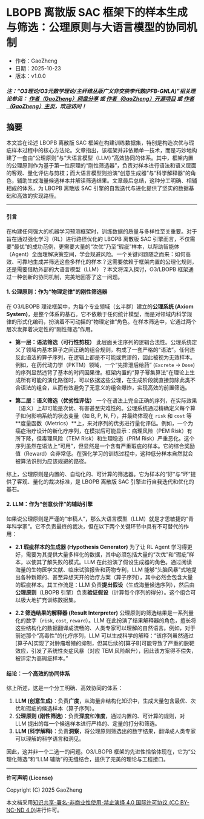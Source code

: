 # **LBOPB 离散版 SAC 框架下的样本生成与筛选：公理原则与大语言模型的协同机制**

- 作者：GaoZheng
- 日期：2025-10-23
- 版本：v1.0.0

#### ***注：“O3理论/O3元数学理论/主纤维丛版广义非交换李代数(PFB-GNLA)”相关理论参见： [作者（GaoZheng）网盘分享](https://drive.google.com/drive/folders/1lrgVtvhEq8cNal0Aa0AjeCNQaRA8WERu?usp=sharing) 或 [作者（GaoZheng）开源项目](https://github.com/CTaiDeng/open_meta_mathematical_theory) 或 [作者（GaoZheng）主页](https://mymetamathematics.blogspot.com)，欢迎访问！***

## 摘要
本文旨在论述 LBOPB 离散版 SAC 框架在构建训练数据集，特别是构造次优与瑕疵样本过程中的核心方法论。文章指出，该框架并非依赖单一技术，而是巧妙地构建了一套由“公理原则”与“大语言模型（LLM）”高效协同的体系。其中，框架内置的公理原则作为基于第一性原理的“刚性筛选器”，负责对样本进行语法和语义层面的客观、量化评估与剪枝；而大语言模型则扮演“创意生成器”与“科学解释器”的角色，辅助生成海量候选样本并解读筛选结果。文章最后总结，这种分工明确、相辅相成的体系，为 LBOPB 离散版 SAC 引擎的自我迭代与进化提供了坚实的数据基础和高效的实现路径。

---

#### **引言**

在构建任何强大的机器学习预测框架时，训练数据的质量与多样性至关重要。对于旨在通过强化学习（RL）进行路径优化的 LBOPB 离散版 SAC 引擎而言，不仅需要“最优”的成功范例，更需要大量的“次优”乃至“瑕疵”样本，以帮助智能体（Agent）全面理解决策空间，学会规避风险。一个关键问题随之而来：如何高效、可靠地生成并筛选这些多样化的样本？这需要依赖于框架内置的公理化规则，还是需要借助外部的大语言模型（LLM）？本文将深入探讨，O3/LBOPB 框架通过一种创新的协同机制，完美地回答了这一问题。

#### **1. 公理原则：作为“物理定律”的刚性筛选器**

在 O3/LBOPB 理论框架中，为每个专业领域（幺半群）建立的**公理系统 (Axiom System)**，是整个体系的基石。它不依赖于任何统计模型，而是对领域内科学规律的形式化编码，扮演着不可动摇的“物理定律”角色。在样本筛选中，它通过两个层次发挥着决定性的“刚性筛选”作用。

* **第一层：语法筛选（可行性剪枝）**
    此层面关注序列的逻辑合法性。公理系统定义了领域内基本算子之间正确的组合规则，构成了一套严格的“语法”。任何违反此语法的算子序列，在逻辑上都是不可能或荒谬的，因此被视为无效样本。例如，在药代动力学（PKTM）领域，一个“先排泄后给药” (`Excrete` → `Dose`) 的序列显然违背了基本的时间因果律。框架内置的“算子幂集算法”在理论上生成所有可能的演化路径时，可以依据这些公理，在生成阶段就直接剪除此类不合语法的组合，从而有效避免了无意义的组合爆炸，实现高效的前置筛选。

* **第二层：语义筛选（优劣性评估）**
    一个在语法上完全正确的序列，在实际效果（语义）上却可能是次优、有害甚至灾难性的。公理系统通过精确定义每个算子如何影响系统的状态变量（如 B, P, N, F），并最终体现在 `risk` 和 `cost` 等**度量函数（Metrics）**上，来对序列的优劣进行量化评估。例如，一个为癌症治疗设计的新化疗序列，在模拟后可能显示：病理风险（PEM Risk）有所下降，但毒理风险（TEM Risk）和生理稳态（PRM Risk）严重恶化。这个序列虽然在语法上“可用”，但显然是一个含有严重瑕疵的样本。它的综合奖励值（Reward）会非常低。在强化学习的训练过程中，这种低分样本自然就会被算法识别为应该规避的路径。

综上，公理原则是内置的、自动化的、可计算的筛选器。它为样本的“好”与“坏”提供了客观、量化的裁决标准，是 LBOPB 离散版 SAC 引擎进行自我迭代和优化的基石。

#### **2. LLM：作为“创意伙伴”的辅助引擎**

如果说公理原则是严谨的“审稿人”，那么大语言模型（LLM）就是才思敏捷的“青年科学家”。它不负责最终的裁决，但在以下两个关键环节中具有不可替代的作用：

* **2.1 瑕疵样本的生成器 (Hypothesis Generator)**
    为了让 RL Agent 学习得更好，需要为其提供大量多样化的数据，其中必须包括大量的“次优”和“瑕疵”样本，以使其了解失败的模式。LLM 在此扮演了假设生成器的角色。通过阅读海量的生物医学文献、临床试验报告和药物专利，LLM 能够“头脑风暴”式地提出各种新颖的、甚至异想天开的治疗方案（算子序列），其中必然会包含大量的瑕疵样本。其工作流是：LLM 负责**提出假设**（生成海量候选序列），然后由**公理原则**（LBOPB 引擎）负责**验证假设**（计算每个序列的得分）。这个组合可以极大地扩充训练数据集。

* **2.2 筛选结果的解释器 (Result Interpreter)**
    公理原则的筛选结果是一系列量化的数字（`risk`, `cost`, `reward`）。LLM 在此扮演了结果解释器的角色，擅长将这些结构化的数据翻译成流畅的、人类专家可以理解的自然语言。例如，对于前述那个“高毒性”的化疗序列，LLM 可以生成科学的解释：“该序列虽然通过[算子A]实现了对肿瘤增殖的抑制，但其后续的[算子B]可能导致了严重的脱靶效应，引发了系统性炎症风暴（对应 TEM 风险飙升），因此该方案得不偿失，被评定为高瑕疵样本。”

#### **结论：一个高效的协同体系**

综上所述，这是一个分工明确、高效协同的体系：

1.  **LLM (创意生成)**：负责**广度**，从海量非结构化知识中，生成大量包含最优、次优和瑕疵的候选样本（算子序列）。
2.  **公理原则 (刚性筛选)**：负责**深度**和**准度**，通过内置的、可计算的规则，对 LLM 提出的每一个候选样本进行严格的、定量的打分和筛选。
3.  **LLM (科学解释)**：负责**洞察**，将公理原则筛选出的数字结果，翻译成人类专家可以理解的科学语言和洞见。

因此，这并非一个二选一的问题。O3/LBOPB 框架的先进性恰恰体现在，它为“公理化筛选”和“LLM 辅助”的无缝结合，提供了完美的理论与工程接口。

---

**许可声明 (License)**

Copyright (C) 2025 GaoZheng

本文档采用[知识共享-署名-非商业性使用-禁止演绎 4.0 国际许可协议 (CC BY-NC-ND 4.0)](https://creativecommons.org/licenses/by-nc-nd/4.0/deed.zh-Hans)进行许可。


